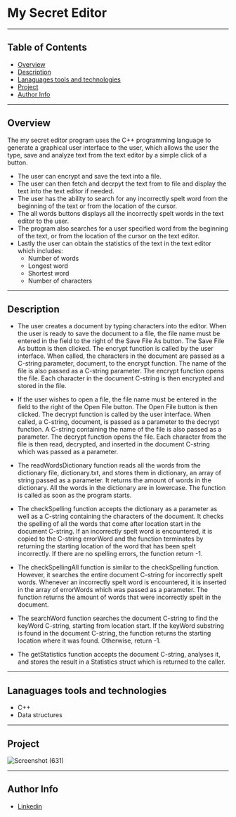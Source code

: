 # My Secret Editor

--- 

## Table of Contents
- [Overview](#overview)
- [Description](#description)
- [Lanaguages tools and technologies](#lanaguages-tools-and-technologies)
- [Project](#project)
- [Author Info](#author-info)

---

## Overview 

The my secret editor program uses the C++ programming language to generate a graphical user interface to the user, which allows the user the type, save and analyze text from the text editor by a simple click of a button. 
* The user can encrypt and save the text into a file. 
* The user can then fetch and decrpyt the text from to file and display the text into the text editor if needed. 
* The user has the ability to search for any incorrectly spelt word from the beginning of the text or from the location of the cursor. 
* The all words buttons displays all the incorrectly spelt words in the text editor to the user. 
* The program also searches for a user specified word from the beginning of the text, or from the location of the cursor on the text editor. 
* Lastly the user can obtain the statistics of the text in the text editor which includes:
  * Number of words
  * Longest word
  * Shortest word
  * Number of characters

--- 

## Description
* The user creates a document by typing characters into the editor. When the user is ready to save the document to a file, the file name must be entered in the field to the right of the Save File As button. The Save File As button is then clicked. The encrypt function is called by the user interface. When called, the characters in the document are passed as a C-string parameter, document, to the encrypt function. The name of the file is also passed as a C-string parameter. The encrypt function opens the file. Each character in the document C-string is then encrypted and stored in the file.

* If the user wishes to open a file, the file name must be entered in the field to the right of the Open File button. The Open File button is then clicked. The decrypt function is called by the user interface. When called, a C-string, document, is passed as a parameter to the decrypt function. A C-string containing the name of the file is also passed as a parameter. The decrypt function opens the file. Each character from the file is then read, decrypted, and inserted in the document C-string which was passed as a parameter.

* The readWordsDictionary function reads all the words from the dictionary file, dictionary.txt, and stores them in dictionary, an array of string passed as a parameter. It returns the amount of words in the dictionary. All the words in the dictionary are in lowercase. The function is called as soon as the program starts.

* The checkSpelling function accepts the dictionary as a parameter as well as a C-string containing the characters of the document. It checks the spelling of all the words that come after location start in the document C-string. If an incorrectly spelt word is encountered, it is copied to the C-string errorWord and the function terminates by returning the starting location of the word that has been spelt incorrectly. If there are no spelling errors, the function return -1.

* The checkSpellingAll function is similar to the checkSpelling function. However, it searches the entire document C-string for incorrectly spelt words. Whenever an incorrectly spelt word is encountered, it is inserted in the array of errorWords which was passed as a parameter. The function returns the amount of words that were incorrectly spelt in the document.

* The searchWord function searches the document C-string to find the keyWord C-string, starting from location start. If the keyWord substring is found in the document C-string, the function returns the starting location where it was found. Otherwise, return -1.

* The  getStatistics function accepts the document C-string, analyses it, and stores the result in a Statistics struct which is returned to the caller.

---

## Lanaguages tools and technologies
* C++
* Data structures

---

## Project
![Screenshot (631)](https://user-images.githubusercontent.com/77646306/124192327-18706980-da93-11eb-9ffa-154e7f7a227a.png)

---

## Author Info
* [Linkedin](https://www.linkedin.com/in/tamika-ramkissoon-1a2622214/)

